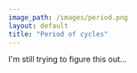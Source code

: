 ```yaml
---
image_path: /images/period.png
layout: default
title: "Period of cycles"
---
```


I'm still trying to figure this out...